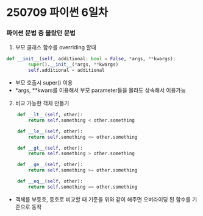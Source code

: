 # 250709 파이썬 6일차

### 파이썬 문법 중 몰랐던 문법
1. 부모 클래스 함수를 overriding 할때
```python
def __init__(self, additional: bool = False, *args, **kwargs):
        super().__init__(*args, **kwargs)
        self.additional = additional
```
* 부모 호출시 super() 이용
* *args, **kwars를 이용해서 부모 parameter들을 몰라도 상속해서 이용가능

2. 비교 가능한 객체 만들기
```python
    def __lt__(self, other):
        return self.something < other.something

    def __le__(self, other):
        return self.something <= other.something

    def __gt__(self, other):
        return self.something > other.something

    def __ge__(self, other):
        return self.something >= other.something

    def __eq__(self, other):
        return self.something == other.something
```
* 객체를 부등호, 등호로 비교할 때 기준을 위와 같이 해주면 오버라이딩 된 함수를 기준으로 동작